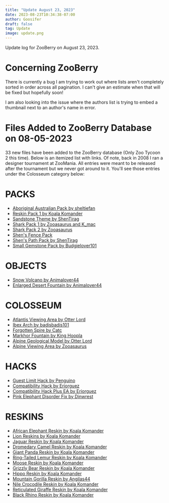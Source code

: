 ```yaml
---
title: "Update August 23, 2023"
date: 2023-08-23T10:34:38-07:00
author: Goosifer
draft: false
tag: Update
image: update.png
---
```


Update log for ZooBerry on August 23, 2023. <!--more-->

# Concerning ZooBerry

There is currently a bug I am trying to work out where lists aren't completely sorted in order across all pagination. I can't give an estimate when that will be fixed but hopefully soon! <!--more-->

I am also looking into the issue where the authors list is trying to embed a thumbnail next to an author's name in error.

# Files Added to ZooBerry Database on 08-05-2023

33 new files have been added to the ZooBerry database (Only Zoo Tycoon 2 this time). Below is an itemized list with links. Of note, back in 2008 I ran a designer tournament at ZooMania. All entries were meant to be released after the tournament but we never got around to it. You'll see those entries under the Colosseum category below:

# PACKS
- [Aboriginal Australian Pack by sheltiefan](https://www.zooberry.org/mods/zt2/packs/aboriginal-australian-pack/)
- [Reskin Pack 1 by Koala Komander](https://www.zooberry.org/mods/zt2/packs/reskin-pack-1/)
- [Sandstone Theme by ShenTirag](https://www.zooberry.org/mods/zt2/packs/sandstone-theme/)
- [Shark Pack 1 by Zooasaurus and K_mac](https://www.zooberry.org/mods/zt2/packs/shark-pack-1/)
- [Shark Pack 2 by Zooasaurus](https://www.zooberry.org/mods/zt2/packs/shark-pack-2/)
- [Shen's Fence Pack](https://www.zooberry.org/mods/zt2/packs/fences-pack/)
- [Shen's Path Pack by ShenTirag](https://www.zooberry.org/mods/zt2/packs/shens-path-pack/)
- [Small Gemstone Pack by Budgielover101](https://www.zooberry.org/mods/zt2/packs/small-gemstone-pack/)

# OBJECTS
- [Snow Volcano by Animalover44](https://www.zooberry.org/mods/zt2/objects/snow-volcano/)
- [Enlarged Desert Fountain by Animalover44](https://www.zooberry.org/mods/zt2/objects/enlarged-desert-fountain/)

# COLOSSEUM
- [Atlantis Viewing Area by Otter Lord](https://www.zooberry.org/mods/zt2/objects/atlantis-viewing-area/)
- [Ibex Arch by badisbadis101](https://www.zooberry.org/mods/zt2/objects/ibex-arch/)
- [Forgotten Spire by Catc](https://www.zooberry.org/mods/zt2/objects/forgotten-spire/)
- [Markhor Fountain by King Hoopla](https://www.zooberry.org/mods/zt2/objects/markhor-fountain/)
- [Alpine Geological Model by Otter Lord](https://www.zooberry.org/mods/zt2/objects/alpine-geological-model/)
- [Alpine Viewing Area by Zooasaurus](https://www.zooberry.org/mods/zt2/objects/alpine-viewing-area/)

# HACKS
- [Guest Limit Hack by Penguino](https://www.zooberry.org/mods/zt2/hacks/guest-limit-hack/)
- [Compatibility Hack by Eriorguez](https://www.zooberry.org/mods/zt2/hacks/compatibility-hack/)
- [Compatibility Hack Plus EA by Eriorguez](https://www.zooberry.org/mods/zt2/hacks/compatibility-hack-ea/)
- [Pink Elephant Disorder Fix by Dinwrest](https://www.zooberry.org/mods/zt2/hacks/pink-elephant-disorder-fix/)

# RESKINS
- [African Elephant Reskin by Koala Komander](https://www.zooberry.org/mods/zt2/reskins/african-elephant-reskin/)
- [Lion Reskins by Koala Komander](https://www.zooberry.org/mods/zt2/reskins/lion-reskins/)
- [Jaguar Reskin by Koala Komander](https://www.zooberry.org/mods/zt2/reskins/jaguar-reskin/)
- [Dromedary Camel Reskin by Koala Komander](https://www.zooberry.org/mods/zt2/reskins/camel-reskin/)
- [Giant Panda Reskin by Koala Komander](https://www.zooberry.org/mods/zt2/reskins/giant-panda-reskin/)
- [Ring-Tailed Lemur Reskin by Koala Komander](https://www.zooberry.org/mods/zt2/reskins/lemur-reskin/)
- [Moose Reskin by Koala Komander](https://www.zooberry.org/mods/zt2/reskins/moose-reskin/)
- [Grizzly Bear Reskin by Koala Komander](https://www.zooberry.org/mods/zt2/reskins/grizzly-bear-reskin/)
- [Hippo Reskin by Koala Komander](https://www.zooberry.org/mods/zt2/reskins/hippo-reskin/)
- [Mountain Gorilla Reskin by Angilas44](https://www.zooberry.org/mods/zt2/reskins/mountain-gorilla-reskin/)
- [Nile Crocodile Reskin by Koala Komander](https://www.zooberry.org/mods/zt2/reskins/nile-crocodile-reskin/)
- [Reticulated Giraffe Reskin by Koala Komander](https://www.zooberry.org/mods/zt2/reskins/reticulated-giraffe-reskin/)
- [Black Rhino Reskin by Koala Komander](https://www.zooberry.org/mods/zt2/reskins/black-rhino-reskin/)